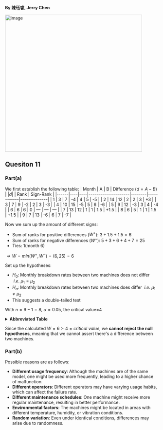 **By 陳珏睿, Jerry Chen**

<img width="450" alt="image" src="https://github.com/user-attachments/assets/66ae4b5b-132e-4ee7-a4fa-73e33feb197b" />

## Quesiton 11
### Part(a)
We first establish the following table:
| Month | A  | B  | Difference ($d = A - B$) | $\lvert d  \rvert$ | Rank | Sign-Rank |
|------|----|----|---------------------|--------|------------|--------------|
| 1    | 3  | 7  | -4                  | 4      | 5          | -5           |
| 2    | 14 | 12 | 2                   | 2      | 3          | +3           |
| 3    | 7  | 9  | -2                  | 2      | 3          | -3           |
| 4    | 10 | 15 | -5                  | 5      | 6          | -6           |
| 5    | 9  | 12 | -3                  | 3      | 4          | -4           |
| 6    | 6  | 6  | 0                   | —      | —          | —            |
| 7    | 13 | 12 | 1                   | 1      | 1.5        | +1.5         |
| 8    | 6  | 5  | 1                   | 1      | 1.5        | +1.5         |
| 9    | 7  | 13 | -6                  | 6      | 7          | -7           |

Now we sum up the amount of different signs:
- Sum of ranks for positive differences ($W^+$): $3+1.5+1.5=6$
- Sum of ranks for negative differences ($W^-$): $5+3+6+4+7=25$
- Ties: 1(month 6)
  
$\Rightarrow W=min(W^+, W^-)=(6,25)=6$

Set up the hypotheses:
- $H_0$: Monthly breakdown rates between two machines does not differ $~ i.e. ~ \mu_1=\mu_2$
- $H_a$: Monthly breakdown rates between two machines does differ $~ i.e. ~ \mu_1 \neq \mu_2$
- This suggests a double-tailed test
  
With $n=9-1=8$, $\alpha=0.05$, the critical value=4

<details>
  <summary><strong>Abbreviated Table</strong></summary>
  <img width="380" alt="image" src="https://github.com/user-attachments/assets/f433d0d0-26a3-4a99-b4b3-a8efdf86b5b0" />
</details>

Since the calculated $W=6>4=critical~value$, we **cannot reject the null hypotheses**, meaning that we cannot assert there's a difference between two machines.

### Part(b)
Possible reasons are as follows:

- **Different usage frequency**: Although the machines are of the same model, one might be used more frequently, leading to a higher chance of malfunction.
- **Different operators**: Different operators may have varying usage habits, which can affect the failure rate.
- **Different maintenance schedules**: One machine might receive more regular maintenance, resulting in better performance.
- **Environmental factors**: The machines might be located in areas with different temperature, humidity, or vibration conditions.
- **Random variation**: Even under identical conditions, differences may arise due to randomness.


